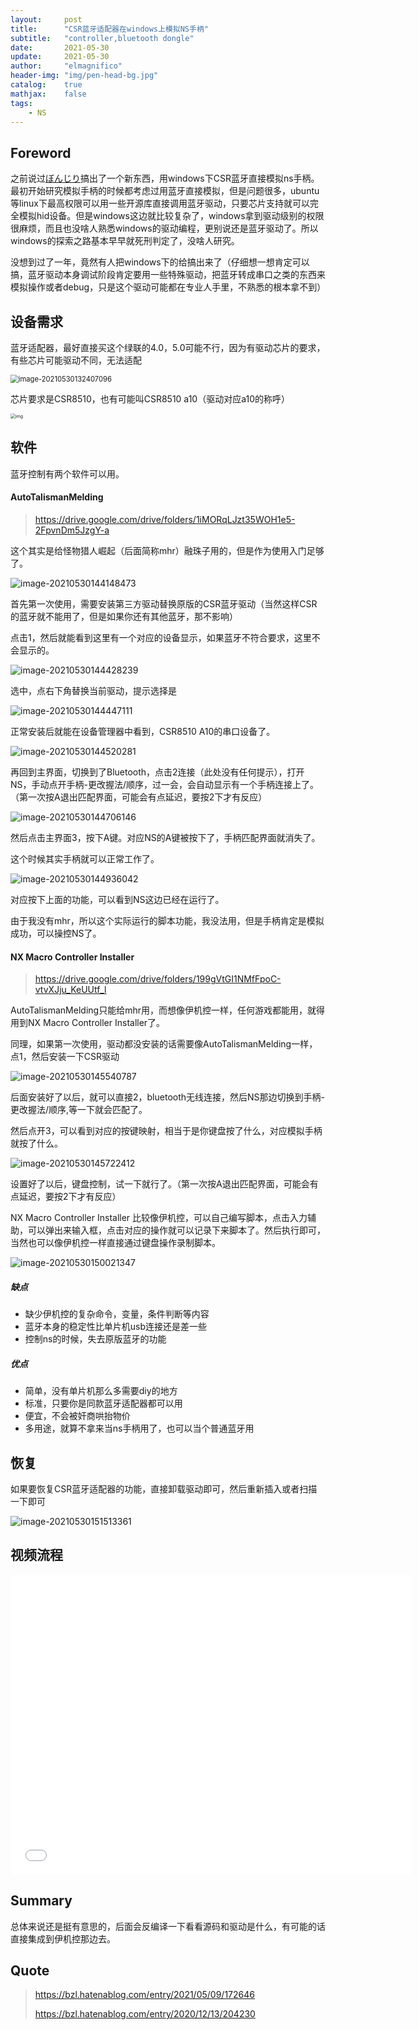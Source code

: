 ```yaml
---
layout:     post
title:      "CSR蓝牙适配器在windows上模拟NS手柄"
subtitle:   "controller,bluetooth dongle"
date:       2021-05-30
update:     2021-05-30
author:     "elmagnifico"
header-img: "img/pen-head-bg.jpg"
catalog:    true
mathjax:    false
tags:
    - NS
---
```


## Foreword

之前说过[ぼんじり](https://twitter.com/_3z8?s=20)搞出了一个新东西，用windows下CSR蓝牙直接模拟ns手柄。最初开始研究模拟手柄的时候都考虑过用蓝牙直接模拟，但是问题很多，ubuntu等linux下最高权限可以用一些开源库直接调用蓝牙驱动，只要芯片支持就可以完全模拟hid设备。但是windows这边就比较复杂了，windows拿到驱动级别的权限很麻烦，而且也没啥人熟悉windows的驱动编程，更别说还是蓝牙驱动了。所以windows的探索之路基本早早就死刑判定了，没啥人研究。

没想到过了一年，竟然有人把windows下的给搞出来了（仔细想一想肯定可以搞，蓝牙驱动本身调试阶段肯定要用一些特殊驱动，把蓝牙转成串口之类的东西来模拟操作或者debug，只是这个驱动可能都在专业人手里，不熟悉的根本拿不到）



## 设备需求

蓝牙适配器，最好直接买这个绿联的4.0，5.0可能不行，因为有驱动芯片的要求，有些芯片可能驱动不同，无法适配

<img src="https://i.loli.net/2021/05/30/ihJtnwUuOx7WC9y.png" alt="image-20210530132407096" style="zoom:80%;" />

芯片要求是CSR8510，也有可能叫CSR8510 a10（驱动对应a10的称呼）

<img src="https://i.loli.net/2021/05/30/mcEnJljp864bu2L.jpg" alt="img" style="zoom:50%;" />



## 软件

蓝牙控制有两个软件可以用。



#### AutoTalismanMelding

> https://drive.google.com/drive/folders/1iMORqLJzt35WOH1e5-2FpvnDm5JzgY-a

这个其实是给怪物猎人崛起（后面简称mhr）融珠子用的，但是作为使用入门足够了。

![image-20210530144148473](https://i.loli.net/2021/05/30/M6XyDJAeazY41KO.png)

首先第一次使用，需要安装第三方驱动替换原版的CSR蓝牙驱动（当然这样CSR的蓝牙就不能用了，但是如果你还有其他蓝牙，那不影响）

点击1，然后就能看到这里有一个对应的设备显示，如果蓝牙不符合要求，这里不会显示的。

![image-20210530144428239](https://i.loli.net/2021/05/30/m2VlhEAR6Jfp59i.png)

选中，点右下角替换当前驱动，提示选择是

![image-20210530144447111](https://i.loli.net/2021/05/30/P3dFS9pycCefXNm.png)

正常安装后就能在设备管理器中看到，CSR8510 A10的串口设备了。

![image-20210530144520281](https://i.loli.net/2021/05/30/HZGYg8MRcTvzxEe.png)

再回到主界面，切换到了Bluetooth，点击2连接（此处没有任何提示），打开NS，手动点开手柄-更改握法/顺序，过一会，会自动显示有一个手柄连接上了。（第一次按A退出匹配界面，可能会有点延迟，要按2下才有反应）

![image-20210530144706146](https://i.loli.net/2021/05/30/TR9uiyCh58JYkGo.png)

然后点击主界面3，按下A键。对应NS的A键被按下了，手柄匹配界面就消失了。

这个时候其实手柄就可以正常工作了。

![image-20210530144936042](https://i.loli.net/2021/05/30/QHcETJSVdq41ng7.png)

对应按下上面的功能，可以看到NS这边已经在运行了。

由于我没有mhr，所以这个实际运行的脚本功能，我没法用，但是手柄肯定是模拟成功，可以操控NS了。



#### NX Macro Controller Installer

> https://drive.google.com/drive/folders/199gVtGI1NMfFpoC-vtvXJju_KeUUtf_l

AutoTalismanMelding只能给mhr用，而想像伊机控一样，任何游戏都能用，就得用到NX Macro Controller Installer了。

同理，如果第一次使用，驱动都没安装的话需要像AutoTalismanMelding一样，点1，然后安装一下CSR驱动

![image-20210530145540787](https://i.loli.net/2021/05/30/By5uKd8gIZTnzC7.png)

后面安装好了以后，就可以直接2，bluetooth无线连接，然后NS那边切换到手柄-更改握法/顺序,等一下就会匹配了。

然后点开3，可以看到对应的按键映射，相当于是你键盘按了什么，对应模拟手柄就按了什么。

![image-20210530145722412](https://i.loli.net/2021/05/30/XWtiwJ7Lld5ZFjU.png)

设置好了以后，键盘控制，试一下就行了。（第一次按A退出匹配界面，可能会有点延迟，要按2下才有反应）



NX Macro Controller Installer 比较像伊机控，可以自己编写脚本，点击入力辅助，可以弹出来输入框，点击对应的操作就可以记录下来脚本了。然后执行即可，当然也可以像伊机控一样直接通过键盘操作录制脚本。

![image-20210530150021347](https://i.loli.net/2021/05/30/ERiIoyf5pwYgsX8.png)



##### 缺点

- 缺少伊机控的复杂命令，变量，条件判断等内容
- 蓝牙本身的稳定性比单片机usb连接还是差一些
- 控制ns的时候，失去原版蓝牙的功能



##### 优点

- 简单，没有单片机那么多需要diy的地方
- 标准，只要你是同款蓝牙适配器都可以用
- 便宜，不会被奸商哄抬物价
- 多用途，就算不拿来当ns手柄用了，也可以当个普通蓝牙用



## 恢复

如果要恢复CSR蓝牙适配器的功能，直接卸载驱动即可，然后重新插入或者扫描一下即可

![image-20210530151513361](https://i.loli.net/2021/05/30/N4Sg1JEPbMp8wTW.png)



## 视频流程

<iframe src="//player.bilibili.com/player.html?aid=803291072&bvid=BV1Ry4y1g7FT&cid=346268975&page=1" scrolling="no" border="0" frameborder="no" framespacing="0" allowfullscreen="true" width="640px" height="480px"> </iframe>



## Summary

总体来说还是挺有意思的，后面会反编译一下看看源码和驱动是什么，有可能的话直接集成到伊机控那边去。



## Quote

> https://bzl.hatenablog.com/entry/2021/05/09/172646
>
> https://bzl.hatenablog.com/entry/2020/12/13/204230

